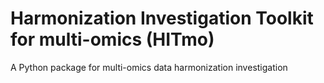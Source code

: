 # Harmonization Investigation Toolkit for multi-omics (HITmo)
A Python package for multi-omics data harmonization investigation
